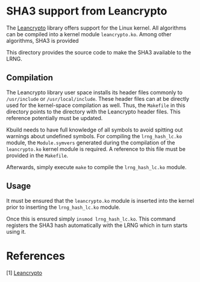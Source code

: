 # SHA3 support from Leancrypto

The [Leancrypto](https://github.com/smuellerDD/leancrypto) library offers
support for the Linux kernel. All algorithms can be compiled into a
kernel module `leancrypto.ko`. Among other algorithms, SHA3 is provided

This directory provides the source code to make the SHA3 available
to the LRNG.

## Compilation

The Leancrypto library user space installs its header files commonly to
`/usr/include` or `/usr/local/include`. These header files can at be directly
used for the kernel-space compilation as well. Thus, the `Makefile` in this
directory points to the directory with the Leancrypto header files. This
reference potentially must be updated.

Kbuild needs to have full knowledge of all symbols to avoid spitting out
warnings about undefined symbols. For compiling the `lrng_hash_lc.ko` module,
the `Module.symvers` generated during the compilation of the `leancrypto.ko`
kernel module is required. A reference to this file  must be provided in the
`Makefile`.

Afterwards, simply execute `make` to compile the `lrng_hash_lc.ko` module.

## Usage

It must be ensured that the `leancrypto.ko` module is inserted into the kernel
prior to inserting the `lrng_hash_lc.ko` module.

Once this is ensured simply `insmod lrng_hash_lc.ko`. This command registers
the SHA3 hash automatically with the LRNG which in turn starts using it.

# References

[1] [Leancrypto](https://github.com/smuellerDD/leancrypto)
